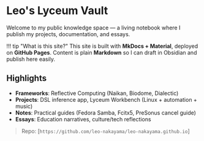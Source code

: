 
# Leo's Lyceum Vault

Welcome to my public knowledge space — a living notebook where I publish my projects, documentation, and essays.

!!! tip "What is this site?"
    This site is built with **MkDocs + Material**, deployed on **GitHub Pages**.
    Content is plain **Markdown** so I can draft in Obsidian and publish here easily.

## Highlights

- **Frameworks**: Reflective Computing (Naikan, Biodome, Dialectic)
- **Projects**: DSL inference app, Lyceum Workbench (Linux + automation + music)
- **Notes**: Practical guides (Fedora Samba, Fcitx5, PreSonus cancel guide)
- **Essays**: Education narratives, culture/tech reflections

> Repo: [`https://github.com/leo-nakayama/leo-nakayama.github.io`]
